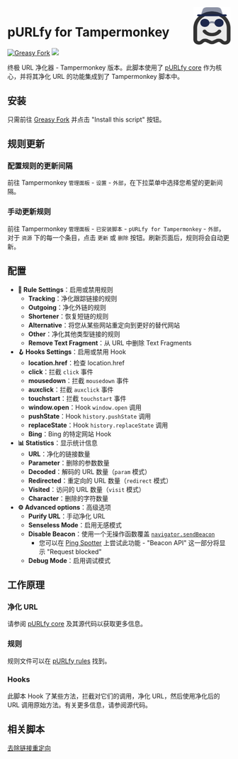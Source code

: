 <img src="https://github.com/PRO-2684/pURLfy/raw/main/images/logo.svg" align="right" style="width: 6em; height: 6em; max-width: 100%;">

# pURLfy for Tampermonkey

[![Greasy Fork](https://img.shields.io/greasyfork/dt/492480)](https://greasyfork.org/scripts/492480) [![](https://img.shields.io/badge/Crazy%20Thur.-V%20me%2050-red?logo=kfc)](https://greasyfork.org/rails/active_storage/blobs/redirect/eyJfcmFpbHMiOnsibWVzc2FnZSI6IkJBaHBBaWZvIiwiZXhwIjpudWxsLCJwdXIiOiJibG9iX2lkIn19--10e04ed7ed56ae18d22cec6d675b34fd579cecab/wechat.jpeg?locale=zh-CN)

终极 URL 净化器 - Tampermonkey 版本。此脚本使用了 [pURLfy core](https://github.com/PRO-2684/pURLfy) 作为核心，并将其净化 URL 的功能集成到了 Tampermonkey 脚本中。

## 安装

只需前往 [Greasy Fork](https://greasyfork.org/scripts/492480) 并点击 "Install this script" 按钮。

## 规则更新

### 配置规则的更新间隔

前往 Tampermonkey `管理面板` - `设置` - `外部`，在下拉菜单中选择您希望的更新间隔。

### 手动更新规则

前往 Tampermonkey `管理面板` - `已安装脚本` - `pURLfy for Tampermonkey` - `外部`，对于 `资源` 下的每一个条目，点击 `更新` 或 `删除` 按钮。刷新页面后，规则将会自动更新。

## 配置

- **📖 Rule Settings**：启用或禁用规则
    - **Tracking**：净化跟踪链接的规则
    - **Outgoing**：净化外链的规则
    - **Shortener**：恢复短链的规则
    - **Alternative**：将您从某些网站重定向到更好的替代网站
    - **Other**：净化其他类型链接的规则
    - **Remove Text Fragment**：从 URL 中删除 Text Fragments
- **🪝 Hooks Settings**：启用或禁用 Hook
    - **location.href**：检查 location.href
    - **click**：拦截 `click` 事件
    - **mousedown**：拦截 `mousedown` 事件
    - **auxclick**：拦截 `auxclick` 事件
    - **touchstart**：拦截 `touchstart` 事件
    - **window.open**：Hook `window.open` 调用
    - **pushState**：Hook `history.pushState` 调用
    - **replaceState**：Hook `history.replaceState` 调用
    - **Bing**：Bing 的特定网站 Hook
- **📊 Statistics**：显示统计信息
    - **URL**：净化的链接数量
    - **Parameter**：删除的参数数量
    - **Decoded**：解码的 URL 数量（`param` 模式）
    - **Redirected**：重定向的 URL 数量（`redirect` 模式）
    - **Visited**：访问的 URL 数量（`visit` 模式）
    - **Character**：删除的字符数量
- **⚙️ Advanced options**：高级选项
    - **Purify URL**：手动净化 URL
    - **Senseless Mode**：启用无感模式
    - **Disable Beacon**：使用一个无操作函数覆盖 [`navigator.sendBeacon`](https://developer.mozilla.org/en-US/docs/Web/API/Navigator/sendBeacon)
        - 您可以在 [Ping Spotter](https://apps.armin.dev/ping-spotter/#) 上尝试此功能 - "Beacon API" 这一部分将显示 "Request blocked"
    - **Debug Mode**：启用调试模式

## 工作原理

### 净化 URL

请参阅 [pURLfy core](https://github.com/PRO-2684/pURLfy) 及其源代码以获取更多信息。

### 规则

规则文件可以在 [pURLfy rules](https://github.com/PRO-2684/pURLfy-rules) 找到。

### Hooks

此脚本 Hook 了某些方法，拦截对它们的调用，净化 URL，然后使用净化后的 URL 调用原始方法。有关更多信息，请参阅源代码。

## 相关脚本

[去除链接重定向](https://greasyfork.org/scripts/483475)
